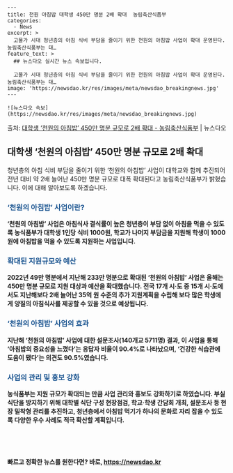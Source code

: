     ---
    title: 천원 아침밥 대학생 450만 명분 2배 확대  농림축산식품부
    categories:
      - News
    excerpt: >
      고물가 시대 청년층의 아침 식비 부담을 줄이기 위한 천원의 아침밥 사업이 확대 운영된다. 농림축산식품부는 대…
    feature_text: >
      ## 뉴스다오 실시간 뉴스 속보입니다.
    
      고물가 시대 청년층의 아침 식비 부담을 줄이기 위한 천원의 아침밥 사업이 확대 운영된다. 농림축산식품부는 대…
    image: 'https://newsdao.kr/res/images/meta/newsdao_breakingnews.jpg'
    ---
    
    ![뉴스다오 속보](https://newsdao.kr/res/images/meta/newsdao_breakingnews.jpg)

<p>출처: <a href="https://newsdao.kr/3029" rel="dofollow">대학생 ‘천원의 아침밥’ 450만 명분 규모로 2배 확대 - 농림축산식품부</a> | 뉴스다오</p>

<h2 data-ke-size="size26">대학생 ‘천원의 아침밥’ 450만 명분 규모로 2배 확대</h2>

<p data-ke-size="size16">청년층의 아침 식비 부담을 줄이기 위한 ‘천원의 아침밥’ 사업이 대학교와 함께 추진되어 전년 대비 약 2배 늘어난 450만 명분 규모로 대폭 확대된다고 농림축산식품부가 밝혔습니다. 이에 대해 알아보도록 하겠습니다.</p>

<h3><b><span style="color: #1a5490;">‘천원의 아침밥’ 사업이란?</span><b></h3>
‘천원의 아침밥’ 사업은 아침식사 결식률이 높은 청년층이 부담 없이 아침을 먹을 수 있도록 농식품부가 대학생 1인당 식비 1000원, 학교가 나머지 부담금을 지원해 학생이 1000원에 아침밥을 먹을 수 있도록 지원하는 사업입니다.

<h3><b><span style="color: #1a5490;">확대된 지원규모와 예산</span><b></h3>
2022년 49만 명분에서 지난해 233만 명분으로 확대된 ‘천원의 아침밥’ 사업은 올해는 450만 명분 규모로 지원 대상과 예산을 확대했습니다. 전국 17개 시·도 중 15개 시·도에서도 지난해보다 2배 늘어난 35억 원 수준의 추가 지원계획을 수립해 보다 많은 학생에게 양질의 아침식사를 제공할 수 있을 것으로 예상됩니다.

<h3><b><span style="color: #1a5490;">‘천원의 아침밥’ 사업의 효과</span><b></h3>
지난해 ‘천원의 아침밥’ 사업에 대한 설문조사(140개교 5711명) 결과, 이 사업을 통해 ‘아침밥의 중요성을 느꼈다’는 응답자 비율이 90.4%로 나타났으며, ‘건강한 식습관에 도움이 됐다’는 의견도 90.5%였습니다.

<h3><b><span style="color: #1a5490;">사업의 관리 및 홍보 강화</span><b></h3>
농식품부는 지원 규모가 확대되는 만큼 사업 관리와 홍보도 강화하기로 하였습니다. 부실 식단을 방지하기 위해 대학별 식단 구성 현장점검, 학교·학생 간담회 개최, 설문조사 등 현장 밀착형 관리를 추진하고, 청년층에서 아침밥 먹기가 하나의 문화로 자리 잡을 수 있도록 다양한 우수 사례도 적극 확산할 계획입니다.

<p data-ke-size="size16">&nbsp;</p>
<p data-ke-size="size16">&nbsp;</p> 

빠르고 정확한 뉴스를 원한다면? 바로, <a href="https://newsdao.kr" rel="dofollow">https://newsdao.kr</a>


    
